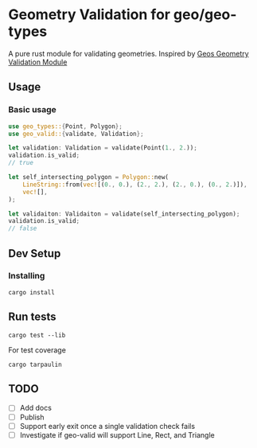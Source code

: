 # Geometry Validation for geo/geo-types

A pure rust module for validating geometries. Inspired by [Geos Geometry Validation Module](https://github.com/libgeos/geos/tree/0a55b3af552470754893485b51407cc0219dbaae/src/operation/valid)

## Usage
### Basic usage
```rust
use geo_types::{Point, Polygon};
use geo_valid::{validate, Validation};

let validation: Validation = validate(Point(1., 2.));
validation.is_valid;
// true

let self_intersecting_polygon = Polygon::new(
    LineString::from(vec![(0., 0.), (2., 2.), (2., 0.), (0., 2.)]),
    vec![],
);

let validaiton: Validaiton = validate(self_intersecting_polygon);
validation.is_valid;
// false
```

## Dev Setup
### Installing
```
cargo install
```
## Run tests
```
cargo test --lib
```
For test coverage
```
cargo tarpaulin
```

## TODO
- [ ] Add docs
- [ ] Publish
- [ ] Support early exit once a single validation check fails
- [ ] Investigate if geo-valid will support Line, Rect, and Triangle
